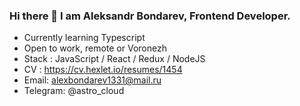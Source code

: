 ### Hi there 👋 I am Aleksandr Bondarev, Frontend Developer.

- Currently learning Typescript
- Open to work, remote or Voronezh
- Stack : JavaScript / React / Redux / NodeJS
- CV : https://cv.hexlet.io/resumes/1454
- Email: alexbondarev1331@mail.ru
- Telegram: @astro_cloud

